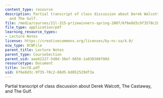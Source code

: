 ```yaml
---
content_type: resource
description: Partial transcript of class discussion about Derek Walcott, The Castaway,
  and The Gulf.
file: /media/courses/21l-315-prizewinners-spring-2007/6f6e8d3c9f3578c288d5bd852529df3a_lect8.pdf
file_type: application/pdf
learning_resource_types:
- Lecture Notes
license: https://creativecommons.org/licenses/by-nc-sa/4.0/
ocw_type: OCWFile
parent_title: Lecture Notes
parent_type: CourseSection
parent_uid: aae62227-5d8d-38ef-6856-1a930308f80d
resourcetype: Document
title: lect8.pdf
uid: 6f6e8d3c-9f35-78c2-88d5-bd852529df3a
---
```

Partial transcript of class discussion about Derek Walcott, The Castaway, and The Gulf.
